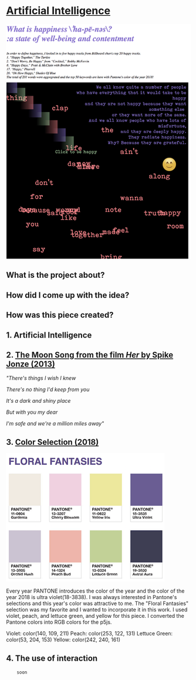 # [Artificial Intelligence](https://kwonjo.github.io/visualization_interactivegraphics/)

![AI Project](/images/project2.png)

## What is the project about?



## How did I come up with the idea?




## How was this piece created?

## 1. Artificial Intelligence

## 2. [The Moon Song from the film *Her* by Spike Jonze (2013)](http://www.imdb.com/title/tt1798709/)


*"There's things I wish I knew*

*There's no thing I'd keep from you*

*It's a dark and shiny place*

*But with you my dear*

*I'm safe and we're a million miles away"*

## 3. [Color Selection (2018)](https://www.pantone.com/color-of-the-year-2018-tools-for-designers) 
![PANTONE](/images/color2018.png)

Every year PANTONE introduces the color of the year and the color of the year 2018 is ultra violet(18-3838). I was always interested in Pantone's selections and this year's color was attractive to me. The "Floral Fantasies" selection was my favorite and I wanted to incorporate it in this work. I used violet, peach, and lettuce green, and yellow for this piece. I converted the Pantone colors into RGB colors for the p5js. 

Violet: color(140, 109, 211)
Peach: color(253, 122, 131)
Lettuce Green: color(53, 204, 153)
Yellow: color(242, 240, 161)

## 4. The use of interaction 



```javascript
    soon
```
